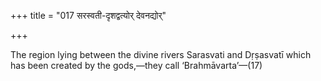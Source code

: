 +++
title = "017 सरस्वती-दृशद्वत्योर् देवनद्योर्"

+++

The region lying between the divine rivers Sarasvati and Dṛṣasvatī which has been created by the gods,—they call ‘Brahmāvarta’—(17)